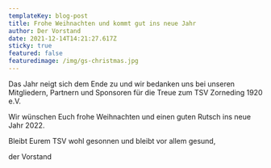 ```yaml
---
templateKey: blog-post
title: Frohe Weihnachten und kommt gut ins neue Jahr
author: Der Vorstand
date: 2021-12-14T14:21:27.617Z
sticky: true
featured: false
featuredimage: /img/gs-christmas.jpg
---
```

Das Jahr neigt sich dem Ende zu und wir bedanken uns bei unseren Mitgliedern, Partnern und Sponsoren für die Treue zum TSV Zorneding 1920 e.V. 

Wir wünschen Euch frohe Weihnachten und einen guten Rutsch ins neue Jahr 2022. 

Bleibt Eurem TSV wohl gesonnen und bleibt vor allem gesund,

der Vorstand